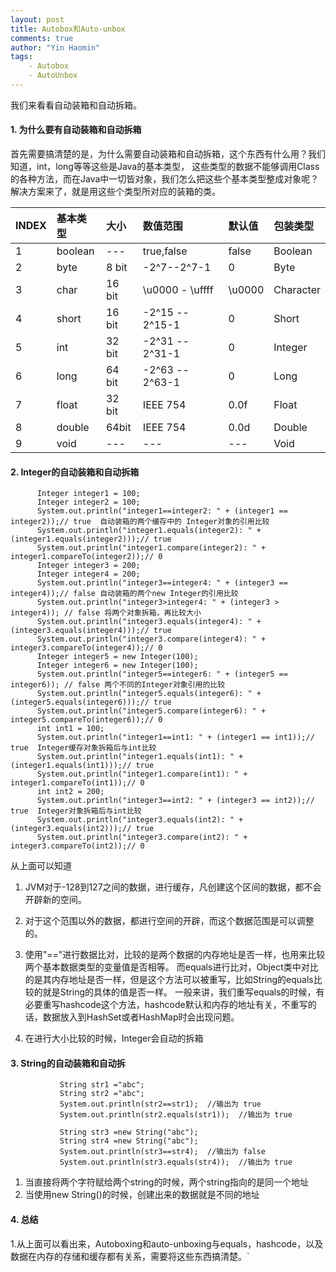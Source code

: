 ```yaml
---
layout: post
title: Autobox和Auto-unbox
comments: true
author: "Yin Haomin"
tags:
    - Autobox
    - AutoUnbox
---
```


我们来看看自动装箱和自动拆箱。

#### 1. 为什么要有自动装箱和自动拆箱

首先需要搞清楚的是，为什么需要自动装箱和自动拆箱，这个东西有什么用？我们知道，int，long等等这些是Java的基本类型，
这些类型的数据不能够调用Class的各种方法，而在Java中一切皆对象，我们怎么把这些个基本类型整成对象呢？解决方案来了，就是用这些个类型所对应的装箱的类。

|INDEX|基本类型|大小|数值范围|默认值|包装类型|
|:-------|:-------|:-------|:-------|:-------|:-------|
|1|boolean|---|true,false|false|Boolean|
|2|byte|8 bit|-2^7--2^7-1|0|Byte|
|3|char|16 bit|\u0000 - \uffff|\u0000|Character|
|4|short|16 bit|-2^15 -- 2^15-1|0|Short|
|5|int|32 bit|	-2^31 -- 2^31-1|0|Integer|
|6|long|64 bit|	-2^63 -- 2^63-1|0|Long|
|7|float|32 bit|IEEE 754|0.0f|Float|
|8|double|64bit|IEEE 754|0.0d|Double|
|9|void|---|---|---|Void|


#### 2. Integer的自动装箱和自动拆箱
```
      Integer integer1 = 100;
      Integer integer2 = 100;
      System.out.println("integer1==integer2: " + (integer1 == integer2));// true  自动装箱的两个缓存中的 Integer对象的引用比较
      System.out.println("integer1.equals(integer2): " + (integer1.equals(integer2)));// true
      System.out.println("integer1.compare(integer2): " + integer1.compareTo(integer2));// 0    
      Integer integer3 = 200;
      Integer integer4 = 200;
      System.out.println("integer3==integer4: " + (integer3 == integer4));// false 自动装箱的两个new Integer的引用比较
      System.out.println("integer3>integer4: " + (integer3 > integer4)); // false 将两个对象拆箱，再比较大小
      System.out.println("integer3.equals(integer4): " + (integer3.equals(integer4)));// true
      System.out.println("integer3.compare(integer4): " + integer3.compareTo(integer4));// 0   
      Integer integer5 = new Integer(100);
      Integer integer6 = new Integer(100);
      System.out.println("integer5==integer6: " + (integer5 == integer6)); // false 两个不同的Integer对象引用的比较
      System.out.println("integer5.equals(integer6): " + (integer5.equals(integer6)));// true
      System.out.println("integer5.compare(integer6): " + integer5.compareTo(integer6));// 0    
      int int1 = 100;
      System.out.println("integer1==int1: " + (integer1 == int1));// true  Integer缓存对象拆箱后与int比较
      System.out.println("integer1.equals(int1): " + (integer1.equals(int1)));// true
      System.out.println("integer1.compare(int1): " + integer1.compareTo(int1));// 0      
      int int2 = 200;
      System.out.println("integer3==int2: " + (integer3 == int2));// true  Integer对象拆箱后与int比较
      System.out.println("integer3.equals(int2): " + (integer3.equals(int2)));// true
      System.out.println("integer3.compare(int2): " + integer3.compareTo(int2));// 0 
```
从上面可以知道
1. JVM对于-128到127之间的数据，进行缓存，凡创建这个区间的数据，都不会开辟新的空间。

2. 对于这个范围以外的数据，都进行空间的开辟，而这个数据范围是可以调整的。

3. 使用"=="进行数据比对，比较的是两个数据的内存地址是否一样，也用来比较两个基本数据类型的变量值是否相等。
而equals进行比对，Object类中对比的是其内存地址是否一样，但是这个方法可以被重写，比如String的equals比较的就是String的具体的值是否一样。
一般来讲，我们重写equals的时候，有必要重写hashcode这个方法，hashcode默认和内存的地址有关，不重写的话，数据放入到HashSet或者HashMap时会出现问题。

4. 在进行大小比较的时候，Integer会自动的拆箱

#### 3. String的自动装箱和自动拆
```
           String str1 ="abc";
           String str2 ="abc";
           System.out.println(str2==str1);  //输出为 true 
           System.out.println(str2.equals(str1));  //输出为 true 
            
           String str3 =new String("abc");
           String str4 =new String("abc"); 
           System.out.println(str3==str4);  //输出为 false 
           System.out.println(str3.equals(str4));  //输出为 true
```
1. 当直接将两个字符赋给两个string的时候，两个string指向的是同一个地址
2. 当使用new String()的时候，创建出来的数据就是不同的地址

#### 4. 总结
1.从上面可以看出来，Autoboxing和auto-unboxing与equals，hashcode，以及数据在内存的存储和缓存都有关系，需要将这些东西搞清楚。`
